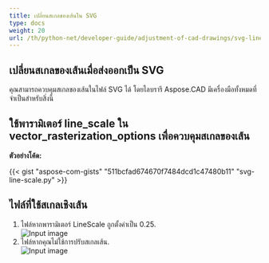```yaml
---
title: เปลี่ยนสเกลของเส้นใน SVG
type: docs
weight: 20
url: /th/python-net/developer-guide/adjustment-of-cad-drawings/svg-line-scale/
---
```



## **เปลี่ยนสเกลของเส้นเมื่อส่งออกเป็น SVG**

คุณสามารถควบคุมสเกลของเส้นในไฟล์ SVG ได้ โดยไลบรารี Aspose.CAD มีเครื่องมือทั้งหมดที่จำเป็นสำหรับสิ่งนี้

## **ใช้พารามิเตอร์ line_scale ใน vector_rasterization_options เพื่อควบคุมสเกลของเส้น**

**ตัวอย่างโค้ด:**

{{< gist "aspose-com-gists" "511bcfad674670f7484dcd1c47480b11" "svg-line-scale.py" >}}


## ไฟล์ที่ใช้สเกลเชิงเส้น
1. ไฟล์หากพารามิเตอร์ LineScale ถูกตั้งค่าเป็น 0.25.<br>
![Input image](/_assets/guide/svg/line_scale_0.25.png)<br>
1. ไฟล์หากคุณไม่ใช้การปรับสเกลเส้น.<br>
![Input image](/_assets/guide/svg/basic_options.png)<br>
